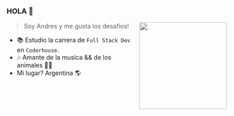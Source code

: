 ### HOLA 👋

<img align="right" width="200" src="https://media4.giphy.com/media/Y4ak9Ki2GZCbJxAnJD/200w.gif?cid=82a1493bzkjjf09uid60061wxp1kus2e4zb78bvvj3qpwq3m&ep=v1_gifs_related&rid=200w.gif&ct=g" />


> Soy Andres y me gusta los desafios!

- 📚 Estudio la carrera de `Full Stack Dev` en `Coderhouse`.
- 🎶 Amante de la musica && de los animales 🐾💕
- Mi lugar? Argentina 🌎


